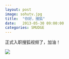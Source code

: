 ```yaml
---
layout: post
image: sohutv.jpg
title:  "你好，搜狐"
date:   2013-05-30 09:00:00
categories: SMUDGE
---
```


正式入职搜狐视频了，加油！



<img src="http://binnng.coding.io/assets/images/sohutv.jpg" />